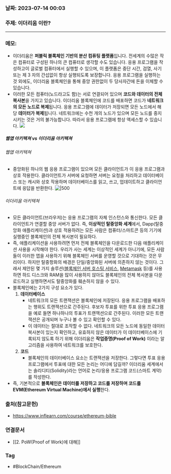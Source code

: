 ### 날짜: 2023-07-14 00:03

### 주제: 이더리움 이란?
---
### 메모: 
- 이더리움은 **퍼블릭 블록체인 기반의 분산 컴퓨팅 플랫폼**입니다. 전세계의 수많은 작은 컴퓨터로 구성된 하나의 큰 컴퓨터로 생각할 수도 있습니다. 응용 프로그램을 작성하고이 글로벌 컴퓨터에서 실행할 수 있으며, 이 플랫폼은 중단 시간, 검열, 사기 또는 제 3 자의 간섭없이 항상 실행되도록 보장합니다. 응용 프로그램을 실행하는 것 외에도, 이더리움 블록체인을 통해 중앙 권한없이 두 당사자간에 돈을 이체할 수 있습니다. 
- 이러한 모든 컴퓨터(노드라고도 함)는 서로 연결되어 있으며 **코드와 데이터의 전체 복사본**을 가지고 있습니다. 이더리움 블록체인에 코드를 배포하면 코드가 **네트워크의 모든 노드로 복제**됩니다. 응용 프로그램에 데이터가 저장되면 모든 노드에서 해당 **데이터가 복제**됩니다. 네트워크에는 수천 개의 노드가 있으며 모든 노드를 중지시키는 것은 거의 불가능합니다. 따라서 응용 프로그램에 항상 액세스할 수 있습니다.
 ![](https://s3.us-east-2.amazonaws.com/zastrin-course-assets/Blockchain-Network.png)
##### 웹앱 아키텍쳐 vs 이더리움 아키텍쳐
###### 웹앱 아키텍쳐
- 중앙화된 하나의 웹 응용 프로그램이 있으며 모든 클라이언트가 이 응용 프로그램과 상호 작용한다. 클라이언트가 서버에 요청하면 서버는 요청을 처리하고 데이터베이스 또는 캐시와 상호 작용하며 데이터베이스를 읽고, 쓰고, 업데이트하고 클라이언트에 응답을 반환한다. 
![|500](https://s3.us-east-2.amazonaws.com/zastrin-course-assets/Webapp-Architecture.png)
###### 이더리움 아키텍쳐
- 모든 클라이언트(브라우저)는 응용 프로그램의 자체 인스턴스와 통신한다. 모든 클라이언트가 연결할 중앙 서버가 없다. 즉, **이상적인 탈중앙화 세계**에서, Dapp(탈중앙화 애플리케이션)과 상호 적용하려는 모든 사람은 컴퓨터/스마트콘 등의 기기에 실행중인 블록체인의 전체 복사본이 필요하다.
- 즉, 애플리케이션을 사용하려면 먼저 전체 블록체인을 다운로드한 다음 애플리케이션 사용을 시작해야 한다. 우리가 사는 세계는 이상적인 세계가 아니기에, 모든 사람들이 이러한 앱을 사용하기 위해 블록체인 서버를 운영할 것으로 기대하는 것은 무리이다. 하지만 탈중항화의 배경은 단일/중앙화된 서버에 의존하지 않는 것이다. 그래서 제안된 몇 가지 솔루션([블록체인 서버 호스팅 서비스](https://infura.io/), [Metamask](https://metamask.io/) 등)를 사용하면 하드 디스크와 RAM을 많이 사용하지 않아도 블록체인의 전체 복사본을 다운로드하고 실행하면서도 탈중앙화를 훼손하지 않을 수 있다. 
- 블록체인에는 2가지 구성 요소가 있다.
	1. **데이터베이스**
		- 네트워크의 모든 트랜잭션은 블록체인에 저장된다. 응용 프로그램을 배포하는 행위도 트랜잭션으로 간주된다. 후보자 투표를 위한 투표 응용 프로그램을 예로 들면 하나하나의 투표가 트랜잭션으로 간주된다. 이러한 모든 트랜잭션은 공개되며 누구나 볼 수 있고 확인할 수 있다. 
		- 이 데이터는 절대로 조작할 수 없다. 네트워크의 모든 노드에 동일한 데이터 복사본이 있는지 확인하고, 유효하지 않은 데이터가 이 데이터베이스에 기록되지 않도록 하기 위해 이더리움은 **작업증명(Proof of Work)** 이라는 알고리즘을 사용하여 네트워크를 보호한다.
	2. **코드**
		- 블록체인의 데이터베이스 요소는 트랜잭션을 저장한다. 그렇다면 투표 응용 프로그램에서 투표에 대한 모든 논리는 어디에 담길까? 이더리움 세계에서는 솔리디티(Solidity)라는 언어로 논리/응용 프로그램 코드(스마트 계약)를 작성한다. 
- 즉, 기본적으로 **블록체인은 데이터를 저장하고 코드를 저장하며 코드를 EVM(Ethereum Virtual Machine)에서 실행**한다.

### 출처(참고문헌) 
- https://www.inflearn.com/course/ethereum-bible

### 연결문서 
- [[2. PoW(Proof of Work)에 대해]]

### Tag
- #BlockChain/Ethereum